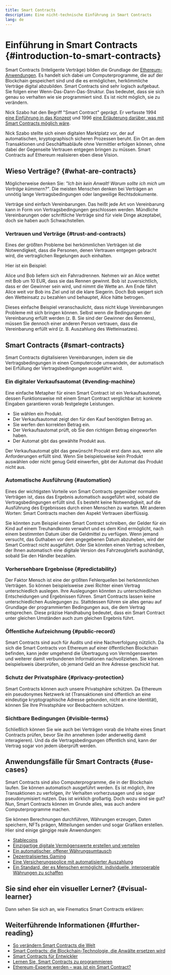 ```yaml
---
title: Smart Contracts
description: Eine nicht-technische Einführung in Smart Contracts
lang: de
---
```


# Einführung in Smart Contracts {#introduction-to-smart-contracts}

Smart Contracts (Inteligente Verträge) bilden die Grundlage der [Ethereum-Anwendungen](/dapps/). Es handelt sich dabei um Computerprogramme, die auf der Blockchain gespeichert sind und die es ermöglichen, herkömmliche Verträge digital abzubilden. Smart Contracts sind sehr logisch aufgebaut. Sie folgen einer Wenn-Das-Dann-Das-Struktur. Das bedeutet, dass sie sich genau so verhalten wie sie programmiert sind. Es ist nicht möglich, sie zu verändern.

Nick Szabo hat den Begriff "Smart Contract" geprägt. Er verfasste 1994 [eine Einführung in das Konzept](https://www.fon.hum.uva.nl/rob/Courses/InformationInSpeech/CDROM/Literature/LOTwinterschool2006/szabo.best.vwh.net/smart.contracts.html) und 1996 [eine Erläuterung darüber, was mit Smart Contracts möglich wäre](https://www.fon.hum.uva.nl/rob/Courses/InformationInSpeech/CDROM/Literature/LOTwinterschool2006/szabo.best.vwh.net/smart_contracts_2.html).

Nick Szabo stellte sich einen digitalen Marktplatz vor, der auf automatischen, kryptographisch sicheren Prozessen beruht. Ein Ort an dem Transaktionen und Geschäftsabläufe ohne Vermittler erfolgen können, ohne dabei der Gegenseite Vertrauen entgegen bringen zu müssen. Smart Contracts auf Ethereum realisieren eben diese Vision.

## Wieso Verträge? {#what-are-contracts}

Möglicherweise denken Sie: _"Ich bin kein Anwalt! Warum sollte ich mich um Verträge kümmern?"_. Die meisten Menschen denken bei Verträgen an unnötig lange Vertragsbedingungen oder langweilige Rechtsdokumente.

Verträge sind einfach Vereinbarungen. Das heißt jede Art von Vereinbarung kann in Form von Vertragsbedingungen geschlossen werden. Mündliche Vereinbarungen oder schriftliche Verträge sind für viele Dinge akzeptabel, doch sie haben auch Schwachstellen.

### Vertrauen und Verträge {#trust-and-contracts}

Eines der größten Probleme bei herkömmlichen Verträgen ist die Notwendigkeit, dass die Personen, denen Vertrauen entgegen gebracht wird, die vertraglichen Regelungen auch einhalten.

Hier ist ein Beispiel:

Alice und Bob liefern sich ein Fahrradrennen. Nehmen wir an Alice wettet mit Bob um 10 EUR, dass sie das Rennen gewinnt. Bob ist zuversichtlich, dass er der Gewinner sein wird, und nimmt die Wette an. Am Ende fährt Alice weit vor Bob ins Ziel und ist die klare Siegerin. Doch Bob weigert sich den Wetteinsatz zu bezahlen und behauptet, Alice hätte betrogen.

Dieses einfache Beispiel veranschaulicht, dass nicht kluge Vereinbarungen Probleme mit sich bringen können. Selbst wenn die Bedingungen der Vereinbarung erfüllt werden (z. B. Sie sind der Gewinner des Rennens), müssen Sie dennoch einer anderen Person vertrauen, dass die Vereinbarung erfüllt wird (z. B. Auszahlung des Wetteinsatzes).

## Smart Contracts {#smart-contracts}

Smart Contracts digitalisieren Vereinbarungen, indem sie die Vertragsbedingungen in einen Computercode umwandeln, der automatisch bei Erfüllung der Vertragsbedingungen ausgeführt wird.

### Ein digitaler Verkaufsautomat {#vending-machine}

Eine einfache Metapher für einen Smart Contract ist ein Verkaufsautomat, dessen Funktionsweise mit einem Smart Contract verglichbar ist: konkrete Eingaben garantieren vorab festgelegte Leistungen.

- Sie wählen ein Produkt.
- Der Verkaufsautomat zeigt den für den Kauf benötigten Betrag an.
- Sie werfen den korrekten Betrag ein.
- Der Verkaufsautomat prüft, ob Sie den richtigen Betrag eingeworfen haben.
- Der Automat gibt das gewählte Produkt aus.

Der Verkaufsautomat gibt das gewünscht Procukt erst dann aus, wenn alle Anforderungen erfüllt sind. Wenn Sie beispielsweise kein Produkt auswählen oder nicht genug Geld einwerfen, gibt der Automat das Produkt nicht aus.

### Automatische Ausführung {#automation}

Eines der wichtigsten Vorteile von Smart Contracts gegenüber normalen Verträgen ist, dass das Ergebnis automatisch ausgeführt wird, sobald die Vertragsbedingungen erfüllt sind. Es besteht keine Notwendigkeit, auf die Ausführung des Ergebnisses durch einen Menschen zu warten. Mit anderen Worten: Smart Contracts machen den Aspekt Vertrauen überflüssig.

Sie könnten zum Beispiel einen Smart Contract schreiben, der Gelder für ein Kind auf einem Treuhandkonto verwahrt und es dem Kind ermöglicht, nach einem bestimmten Datum über die Geldmittel zu verfügen. Wenn jemand versucht, das Guthaben vor dem angegebenen Datum abzuheben, wird der Smart Contract nicht ausgeführt. Oder Sie könnten einen Vertrag schreiben, der Ihnen automatisch eine digitale Version des Fahrzeugbriefs aushändigt, sobald Sie den Händler bezahlen.

### Vorhersehbare Ergebnisse {#predictability}

Der Faktor Mensch ist eine der größten Fehlerquellen bei herkömmlichen Verträgen. So können beispielsweise zwei Richter einen Vertrag unterschiedlich auslegen. Ihre Auslegungen könnten zu unterschiedlichen Entscheidungen und Ergebnissen führen. Smart Contracts lassen keine unterschiedlichen Auslegungen zu. Stattdessen führen sie alles genau auf Grundlage der programmierten Bedingungen aus, die dem Vertrag entsprechen. Diese präzise Handhabung bedeutet, dass ein Smart Contract unter gleichen Umständen auch zum gleichen Ergebnis führt.

### Öffentliche Aufzeichnung {#public-record}

Smart Contracts sind auch für Audits und eine Nachverfolgung nützlich. Da sich die Smart Contracts von Ethereum auf einer öffentlichen Blockchain befinden, kann jeder umgehend die Übertragung von Vermögenswerten und weiterer damit verbundenen Informationen nachvollziehen. Sie können beispielsweis überprüfen, ob jemand Geld an Ihre Adresse geschickt hat.

### Schutz der Privatsphäre {#privacy-protection}

Smart Contracts können auch unsere Privatsphäre schützen. Da Ethereum ein pseudonymes Netzwerk ist (Transaktionen sind öffentlich an eine eindeutige kryptographische Adresse gebunden, nicht an eine Identität), können Sie Ihre Privatsphäre vor Beobachtern schützen.

### Sichtbare Bedingungen {#visible-terms}

Schließlich können Sie wie auch bei Verträgen vorab die Inhalte eines Smart Contracts prüfen, bevor Sie ihn annehmen (oder anderweitig damit interagieren). Und da die Vertragsbedingungen öffentlich sind, kann der Vertrag sogar von jedem überprüft werden.

## Anwendungsfälle für Smart Contracts {#use-cases}

Smart Contracts sind also Computerprogramme, die in der Blockchain laufen. Sie können automatisch ausgeführt werden. Es ist möglich, ihre Transaktionen zu verfolgen, ihr Verhalten vorherzusagen und sie sogar pseudonymisiert nutzen. Das ist wirklich großartig. Doch wozu sind sie gut? Nun, Smart Contracts können im Grunde alles, was auch andere Computerprogramme machen.

Sie können Berechnungen durchführen, Währungen erzeugen, Daten speichern, NFTs prägen, Mitteilungen senden und sogar Grafiken erstellen. Hier sind einige gängige reale Anwendungen:

- [Stablecoins](/stablecoins/)
- [Einzigartige digitale Vermögenswerte erstellen und verteilen](/nft/)
- [Ein automatischer, offener Währungsumtausch](/get-eth/#dex/)
- [Dezentralisiertes Gaming](/dapps/?category=gaming)
- [Eine Versicherungspolice mit automatisierter Auszahlung](https://etherisc.com/)
- [Ein Standard, der es Menschen ermöglicht, individuelle, interoperable Währungen zu schaffen](/developers/docs/standards/tokens/)

## Sie sind eher ein visueller Lerner? {#visual-learner}

Dann sehen Sie sich an, wie Finematics Smart Contracts erklären:

<YouTube id="pWGLtjG-F5c" />

## Weiterführende Informationen {#further-reading}

- [So verändern Smart Contracts die Welt](https://www.youtube.com/watch?v=pA6CGuXEKtQ)
- [Smart Contracts: die Blockchain-Technologie, die Anwälte ersetzen wird](https://blockgeeks.com/guides/smart-contracts/)
- [Smart Contracts für Entwickler](/developers/docs/smart-contracts/)
- [Lernen Sie, Smart Contracts zu programmieren](/developers/learning-tools/)
- [Ethereum-Experte werden – was ist ein Smart Contract?](https://github.com/ethereumbook/ethereumbook/blob/develop/07smart-contracts-solidity.asciidoc#what-is-a-smart-contract)
